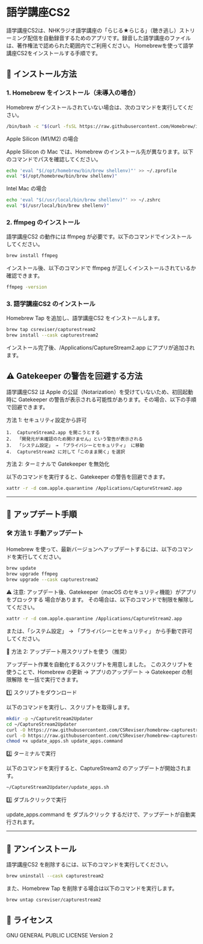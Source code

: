 # 語学講座CS2

語学講座CS2は、NHKラジオ語学講座の「らじる★らじる」（聴き逃し）ストリーミング配信を自動録音するためのアプリです。録音した語学講座のファイルは、著作権法で認められた範囲内でご利用ください。
Homebrewを使って語学講座CS2をインストールする手順です。

## 🚀 インストール方法

### 1. Homebrew をインストール（未導入の場合）

Homebrew がインストールされていない場合は、次のコマンドを実行してください。

```sh
/bin/bash -c "$(curl -fsSL https://raw.githubusercontent.com/Homebrew/install/HEAD/install.sh)"
```
Apple Silicon (M1/M2) の場合

Apple Silicon の Mac では、Homebrew のインストール先が異なります。以下のコマンドでパスを確認してください。
```sh
echo 'eval "$(/opt/homebrew/bin/brew shellenv)"' >> ~/.zprofile
eval "$(/opt/homebrew/bin/brew shellenv)"
```

Intel Mac の場合
```sh
echo 'eval "$(/usr/local/bin/brew shellenv)"' >> ~/.zshrc
eval "$(/usr/local/bin/brew shellenv)"
```

### 2. ffmpeg のインストール

語学講座CS2 の動作には ffmpeg が必要です。以下のコマンドでインストールしてください。

```sh
brew install ffmpeg
```

インストール後、以下のコマンドで ffmpeg が正しくインストールされているか確認できます。

```sh
ffmpeg -version
```

### 3. 語学講座CS2 のインストール

Homebrew Tap を追加し、語学講座CS2 をインストールします。



```sh
brew tap csreviser/capturestream2
brew install --cask capturestream2
```
インストール完了後、/Applications/CaptureStream2.app にアプリが追加されます。

## ⚠️ Gatekeeper の警告を回避する方法

語学講座CS2 は Apple の公証（Notarization）を受けていないため、初回起動時に Gatekeeper の警告が表示される可能性があります。その場合、以下の手順で回避できます。

方法 1: セキュリティ設定から許可

	1.	CaptureStream2.app を開こうとする
	2.	「開発元が未確認のため開けません」という警告が表示される
	3.	「システム設定」 → 「プライバシーとセキュリティ」 に移動
	4.	CaptureStream2 に対して「このまま開く」を選択

方法 2: ターミナルで Gatekeeper を無効化

以下のコマンドを実行すると、Gatekeeper の警告を回避できます。



```sh
xattr -r -d com.apple.quarantine /Applications/CaptureStream2.app
```
---
## 🔹 アップデート手順

### 🛠 方法 1: 手動アップデート

Homebrew を使って、最新バージョンへアップデートするには、以下のコマンドを実行してください。
```sh
brew update
brew upgrade ffmpeg
brew upgrade --cask capturestream2
```
⚠️ 注意:
アップデート後、Gatekeeper（macOS のセキュリティ機能）がアプリをブロックする 場合があります。
その場合は、以下のコマンドで制限を解除してください。
```sh
xattr -r -d com.apple.quarantine /Applications/CaptureStream2.app
```
または、「システム設定」 → 「プライバシーとセキュリティ」 から手動で許可してください。

🚀 方法 2: アップデート用スクリプトを使う（推奨）

アップデート作業を自動化するスクリプトを用意しました。
このスクリプトを使うことで、Homebrew の更新 → アプリのアップデート → Gatekeeper の制限解除 を一括で実行できます。

1️⃣ スクリプトをダウンロード

以下のコマンドを実行し、スクリプトを取得します。
```sh
mkdir -p ~/CaptureStream2Updater
cd ~/CaptureStream2Updater
curl -O https://raw.githubusercontent.com/CSReviser/homebrew-capturestream2/main/update_apps.sh
curl -O https://raw.githubusercontent.com/CSReviser/homebrew-capturestream2/main/update_apps.command
chmod +x update_apps.sh update_apps.command
```

2️⃣ ターミナルで実行

以下のコマンドを実行すると、CaptureStream2 のアップデートが開始されます。
```sh
~/CaptureStream2Updater/update_apps.sh
```

3️⃣ ダブルクリックで実行

update_apps.command を ダブルクリック するだけで、アップデートが自動実行されます。

---
## 🚀 アンインストール

語学講座CS2 を削除するには、以下のコマンドを実行してください。
```sh
brew uninstall --cask capturestream2
```
また、Homebrew Tap を削除する場合は以下のコマンドを実行します。

```sh
brew untap csreviser/capturestream2
```
## 📌 ライセンス
GNU GENERAL PUBLIC LICENSE Version 2
